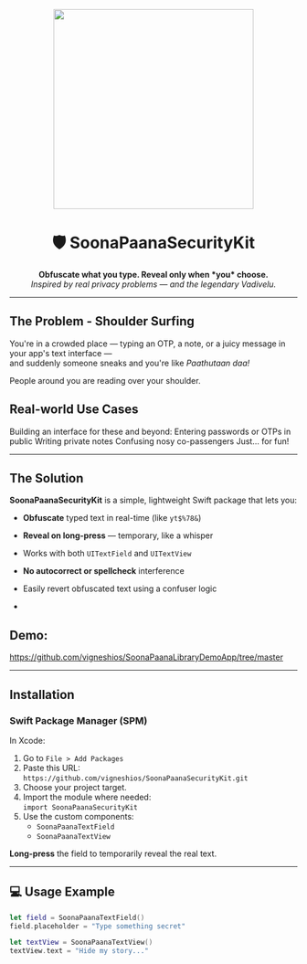<p align="center">
  <img src="https://github.com/user-attachments/assets/05128604-ff10-45c1-9495-33a96861f631" width="350" />
</p>

<h1 align="center">🛡️ SoonaPaanaSecurityKit</h1>

<p align="center">
  <strong>Obfuscate what you type. Reveal only when *you* choose.</strong><br/>
  <em>Inspired by real privacy problems — and the legendary Vadivelu.</em>
</p>

---

##  The Problem - Shoulder Surfing

You're in a crowded place — typing an OTP, a note, or a juicy message in your app's text interface  —  
and suddenly someone sneaks and you're like *Paathutaan daa!*  

People around you are reading over your shoulder.

## Real-world Use Cases
Building an interface for these and beyond:
Entering passwords or OTPs in public
Writing private notes
Confusing nosy co-passengers
Just... for fun!

---

##  The Solution

**SoonaPaanaSecurityKit** is a simple, lightweight Swift package that lets you:

-  **Obfuscate** typed text in real-time (like `yt$%78&`)
-  **Reveal on long-press** — temporary, like a whisper
-  Works with both `UITextField` and `UITextView`
-  **No autocorrect or spellcheck** interference
-  Easily revert obfuscated text using a confuser logic

-  
## Demo:
https://github.com/vigneshios/SoonaPaanaLibraryDemoApp/tree/master

---

##  Installation

###  Swift Package Manager (SPM)

In Xcode:

1. Go to `File > Add Packages`
2. Paste this URL:  
   `https://github.com/vigneshios/SoonaPaanaSecurityKit.git`
3. Choose your project target.
4. Import the module where needed:  
   `import SoonaPaanaSecurityKit`
5. Use the custom components:  
   - `SoonaPaanaTextField`  
   - `SoonaPaanaTextView`

 **Long-press** the field to temporarily reveal the real text.

---

## 💻 Usage Example

```swift
let field = SoonaPaanaTextField()
field.placeholder = "Type something secret"

let textView = SoonaPaanaTextView()
textView.text = "Hide my story..."



